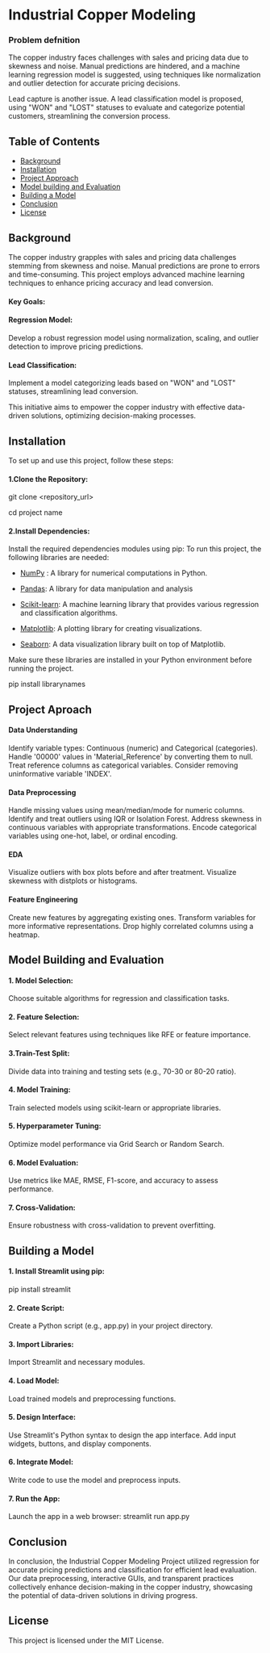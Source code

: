 
# Industrial Copper Modeling
### Problem defnition

The copper industry faces challenges with sales and pricing data due to skewness and noise. Manual predictions are hindered, and a machine learning regression model is suggested, using techniques like normalization and outlier detection for accurate pricing decisions.

Lead capture is another issue. A lead classification model is proposed, using "WON" and "LOST" statuses to evaluate and categorize potential customers, streamlining the conversion process.
## Table of Contents
- [Background](#background)
- [Installation](#installation)
- [Project Approach](#projet-approach)
- [Model building and Evaluation](#model-building-and-Evaluation)
- [Building a Model](#building-a-model)
- [Conclusion](#conclusion)
- [License](#license)
## Background
The copper industry grapples with sales and pricing data challenges stemming from skewness and noise. Manual predictions are prone to errors and time-consuming. This project employs advanced machine learning techniques to enhance pricing accuracy and lead conversion.

#### Key Goals:

#### Regression Model:
 Develop a robust regression model using normalization, scaling, and outlier detection to improve pricing predictions.

#### Lead Classification: 
Implement a model categorizing leads based on "WON" and "LOST" statuses, streamlining lead conversion.

This initiative aims to empower the copper industry with effective data-driven solutions, optimizing decision-making processes.
## Installation
To set up and use this project, follow these steps:

#### 1.Clone the Repository:
git clone <repository_url>

cd project name
#### 2.Install Dependencies:
Install the required dependencies modules using pip:
To run this project, the following libraries are needed:

- [NumPy](#numPy) : A library for numerical computations in Python.

- [Pandas](#pandas): A library for data manipulation and analysis

- [Scikit-learn](#scikit-learn): A machine learning library that provides various regression and classification algorithms.

- [Matplotlib](#matplotlib): A plotting library for creating visualizations.
- [Seaborn](#Seaborn): A data visualization library built on top of Matplotlib.

Make sure these libraries are installed in your Python environment before running the project.

pip install librarynames
## Project Aproach
#### Data Understanding
Identify variable types: Continuous (numeric) and Categorical (categories).
Handle '00000' values in 'Material_Reference' by converting them to null.
Treat reference columns as categorical variables.
Consider removing uninformative variable 'INDEX'.
#### Data Preprocessing
Handle missing values using mean/median/mode for numeric columns.
Identify and treat outliers using IQR or Isolation Forest.
Address skewness in continuous variables with appropriate transformations.
Encode categorical variables using one-hot, label, or ordinal encoding.
#### EDA
Visualize outliers with box plots before and after treatment.
Visualize skewness with distplots or histograms.
#### Feature Engineering
Create new features by aggregating existing ones.
Transform variables for more informative representations.
Drop highly correlated columns using a heatmap.
## Model Building and Evaluation
#### 1. Model Selection: 
Choose suitable algorithms for regression and classification tasks.

#### 2. Feature Selection:
Select relevant features using techniques like RFE or feature importance.

#### 3.Train-Test Split: 
Divide data into training and testing sets (e.g., 70-30 or 80-20 ratio).

#### 4. Model Training: 
Train selected models using scikit-learn or appropriate libraries.

#### 5. Hyperparameter Tuning:
 Optimize model performance via Grid Search or Random Search.

#### 6. Model Evaluation: 
Use metrics like MAE, RMSE, F1-score, and accuracy to assess performance.

#### 7. Cross-Validation: 
Ensure robustness with cross-validation to prevent overfitting.
## Building a Model 

#### 1. Install Streamlit using pip:

pip install streamlit

#### 2. Create Script:

Create a Python script (e.g., app.py) in your project directory.
#### 3. Import Libraries:

Import Streamlit and necessary modules.
#### 4. Load Model:

Load trained models and preprocessing functions.
#### 5. Design Interface:

Use Streamlit's Python syntax to design the app interface.
Add input widgets, buttons, and display components.
#### 6. Integrate Model:

Write code to use the model and preprocess inputs.
#### 7. Run the App:

Launch the app in a web browser:
streamlit run app.py

## Conclusion
In conclusion, the Industrial Copper Modeling Project utilized regression for accurate pricing predictions and classification for efficient lead evaluation. Our data preprocessing, interactive GUIs, and transparent practices collectively enhance decision-making in the copper industry, showcasing the potential of data-driven solutions in driving progress.

## License
This project is licensed under the MIT License.
